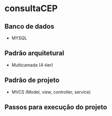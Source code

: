 # consultaCEP

## Banco de dados
- MYSQL

## Padrão arquitetural
- Multicamada (4-tier)

## Padrão de projeto
- MVCS (Model, view, controller, service)

## Passos para execução do projeto